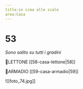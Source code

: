 ```yaml
---
title:in cima alle scale
area:Casa
---
```

# 53
_Sono salito su tutti i gradini_

👀LETTONE [[58-casa-lettone|58]]

👀ARMADIO [[59-casa-armadio|59]]

![[foto_74.jpg]]